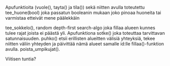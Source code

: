 Apufunktioita (vuole(), tayta() ja tila()) sekä niitten avulla toteutettu tee_huone(bool) joka passatun booleanin mukaan joko pinoaa huoneita tai varmistaa etteivät mene päälekkäin

tee_sokkelo(), random depth-first search-algo joka fillaa alueen kunnes tulee rajat joista ei päästä yli. Apufunktiona sotke() joka toteuttaa tarvittavan satunnaisuuden. puhko() etsii erillisten alueitten välisiä yhteyksiä, tekee niitten väliin yhteyden ja päivittää nämä alueet samalle id:lle fillaa()-funktion avulla. poista_umpikujat().

Viitisen tuntia?

